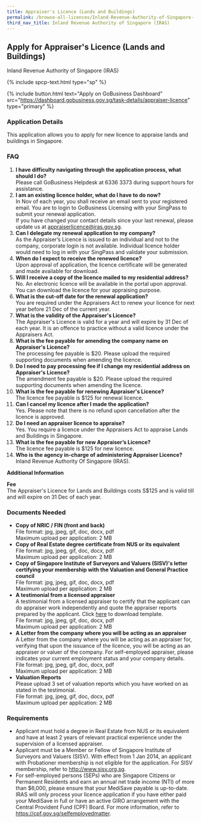 ```yaml
---
title: Appraiser's Licence (Lands and Buildings)
permalink: /browse-all-licences/Inland-Revenue-Authority-of-Singapore-(IRAS)/Appraiser's-Licence-(Lands-and-Buildings)
third_nav_title: Inland Revenue Authority of Singapore (IRAS)
---
```


## Apply for Appraiser's Licence (Lands and Buildings)

Inland Revenue Authority of Singapore (IRAS)

{% include spcp-text.html type="sp" %}

{% include button.html text="Apply on GoBusiness Dashboard" src="https://dashboard.gobusiness.gov.sg/task-details/appraiser-licence" type="primary" %}

<H3>Application Details</H3>

<p>This application allows you to apply for new licence to appraise lands and buildings in Singapore.</p>

<h3>FAQ</h3>
<ol>
    <li><strong>I have difficulty navigating through the application process, what should I do?</strong>
        <br>Please call GoBusiness Helpdesk at 6336 3373 during support hours for assistance.
    </li>
    <li><strong>I am an existing licence holder, what do I have to do now?</strong>
        <br>In Nov of each year, you shall receive an email sent to your registered email. You are to login to GoBusiness Licensing with your SingPass to submit your renewal application.
        <br>If you have changed your contact details since your last renewal, please update us at <a href="mailto:appraiserlicence@iras.gov.sg"target="_blank" rel="noopener">appraiserlicence@iras.gov.sg</a>.
    </li>
    <li><strong>Can I delegate my renewal application to my company?</strong>
        <br>As the Appraiser’s Licence is issued to an individual and not to the company, corporate login is not available. Individual licence holder would need to log in with your SingPass and validate your submission.
    </li>
    <li><strong>When do I expect to receive the renewed licence?</strong>
        <br>Upon approval of application, the licence certificate will be generated and made available for download.
    </li>
    <li><strong>Will I receive a copy of the licence mailed to my residential address?</strong>
        <br>No. An electronic licence will be available in the portal upon approval. You can download the licence for your appraising purpose.
    </li>
    <li><strong>What is the cut-off date for the renewal application?</strong>
        <br>You are required under the Appraisers Act to renew your licence for next year before 21 Dec of the current year.
    </li>
    <li><strong>What is the validity of the Appraiser's Licence?</strong>
        <br>The Appraiser's Licence is valid for a year and will expire by 31 Dec of each year. It is an offence to practice without a valid licence under the Appraisers Act.
    </li>
    <li><strong>What is the fee payable for amending the company name on Appraiser's Licence?</strong>
        <br>The processing fee payable is $20. Please upload the required supporting documents when amending the licence.
    </li>
    <li><strong>Do I need to pay processing fee if I change my residential address on Appraiser's Licence?</strong>
        <br>The amendment fee payable is $20. Please upload the required supporting documents when amending the licence.
    </li>
    <li><strong>What is the fee payable for renewing Appraiser's Licence?</strong>
        <br>The licence fee payable is $125 for renewal licence.
    </li>
    <li><strong>Can I cancel my licence after I made the application?</strong>
        <br>Yes. Please note that there is no refund upon cancellation after the licence is approved.
    </li>
    <li><strong>Do I need an appraiser licence to appraise?</strong>
        <br>Yes. You require a licence under the Appraisers Act to appraise Lands and Buildings in Singapore.
    </li>
    <li><strong>What is the fee payable for new Appraiser’s Licence?</strong>
        <br>The licence fee payable is $125 for new licence.
    </li>
    <li><strong>Who is the agency in-charge of administering Appraiser Licence?</strong>
        <br>Inland Revenue Authority Of Singapore (IRAS).
    </li>
</ol>


<strong>Additional Information</strong>

<p><strong>Fee</strong>
<br>The Appraiser's Licence for Lands and Buildings costs S$125 and is valid till and will expire on 31 Dec of each year.</p>

<H3>Documents Needed</H3>

<ul>
    <li><strong>Copy of NRIC / FIN (front and back)</strong>
        <br>File format: jpg, jpeg, gif, doc, docx, pdf
        <br>Maximum upload per application: 2 MB
    </li>
    <li><strong>Copy of Real Estate degree certificate from NUS or its equivalent</strong>
        <br>File format: jpg, jpeg, gif, doc, docx, pdf
        <br>Maximum upload per application: 2 MB
    </li>
    <li><strong>Copy of Singapore Institute of Surveyors and Valuers (SISV)'s letter certifying your membership with the Valuation and General Practice council</strong>
        <br>File format: jpg, jpeg, gif, doc, docx, pdf
        <br>Maximum upload per application: 2 MB
    </li>
    <li><strong>A testimonial from a licensed appraiser</strong>
        <br>A testimonial from a licensed appraiser to certify that the applicant can do appraiser work independently and quote the appraiser reports prepared by the applicant. Click <a href="https://gccprod-my.sharepoint.com/:b:/g/personal/cynthia_je_lim_iras_gov_sg/EaZxHr3wSDZNuKMu18UdzbwB56mg8FXtXs8RMBUaf53ZKw?e=1cYoJ4"target="_blank" rel="noopener">here</a> to download template.
        <br>File format: jpg, jpeg, gif, doc, docx, pdf
        <br>Maximum upload per application: 2 MB
    </li>
    <li><strong>A Letter from the company where you will be acting as an appraiser</strong>
        <br>A Letter from the company where you will be acting as an appraiser for, verifying that upon the issuance of the licence, you will be acting as an appraiser or valuer of the company. For self-employed appraiser, please indicates your current employment status and your company details.
        <br>File format: jpg, jpeg, gif, doc, docx, pdf
        <br>Maximum upload per application: 2 MB
    </li>
    <li><strong>Valuation Reports</strong>
        <br>Please upload 3 set of valuation reports which you have worked on as stated in the testimonial.
        <br>File format: jpg, jpeg, gif, doc, docx, pdf
        <br>Maximum upload per application: 2 MB
    </li>
</ul>

<H3>Requirements</H3>

<ul>
    <li>Applicant must hold a degree in Real Estate from NUS or its equivalent and have at least 2 years of relevant practical experience under the supervision of a licensed appraiser.</li>
    <li>Applicant must be a Member or Fellow of Singapore Institute of Surveyors and Valuers (SISV). With effect from 1 Jan 2014, an applicant with Probationer membership is not eligible for the application. For SISV membership, refer to <a href="http://www.sisv.org.sg">http://www.sisv.org.sg</a>.</li>
    <li>For self-employed persons (SEPs) who are Singapore Citizens or Permanent Residents and earn an annual net trade income (NTI) of more than $6,000, please ensure that your MediSave payable is up-to-date. IRAS will only process your licence application if you have either paid your MediSave in full or have an active GIRO arrangement with the Central Provident Fund (CPF) Board. For more information, refer to <a href="https://cpf.gov.sg/selfemployedmatters" target="_blank" rel="noopener">https://cpf.gov.sg/selfemployedmatter</a>.</li>
</ul>

